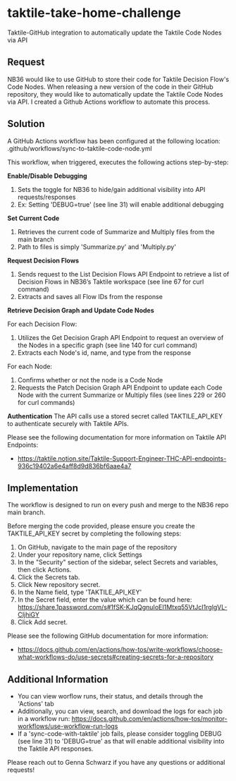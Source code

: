 # taktile-take-home-challenge

Taktile-GitHub integration to automatically update the Taktile Code Nodes via API

## Request

NB36 would like to use GitHub to store their code for Taktile Decision Flow's Code Nodes. When releasing a new version of the code in their GitHub repository, they would like to automatically update the Taktile Code Nodes via API. I created a Github Actions workflow to automate this process. 

## Solution

A GitHub Actions workflow has been configured at the following location: .github/workflows/sync-to-taktile-code-node.yml

This workflow, when triggered, executes the following actions step-by-step:

**Enable/Disable Debugging**
1. Sets the toggle for NB36 to hide/gain additional visibility into API requests/responses
2. Ex: Setting 'DEBUG=true' (see line 31) will enable additional debugging

**Set Current Code**
1. Retrieves the current code of Summarize and Multiply files from the main branch
2. Path to files is simply 'Summarize.py' and 'Multiply.py'

**Request Decision Flows**
1. Sends request to the List Decision Flows API Endpoint to retrieve a list of Decision Flows in NB36’s Taktile workspace (see line 67 for curl command)
2. Extracts and saves all Flow IDs from the response

**Retrieve Decision Graph and Update Code Nodes**

For each Decision Flow:
1. Utilizes the Get Decision Graph API Endpoint to request an overview of the Nodes in a specific graph (see line 140 for curl command)
2. Extracts each Node's id, name, and type from the response

For each Node:
  1. Confirms whether or not the node is a Code Node 
  2. Requests the Patch Decision Graph API Endpoint to update each Code Node with the current Summarize or Multiply files (see lines 229 or 260 for curl commands)

**Authentication**
The API calls use a stored secret called TAKTILE_API_KEY to authenticate securely with Taktile APIs.

Please see the following documentation for more information on Taktile API Endpoints: 
- https://taktile.notion.site/Taktile-Support-Engineer-THC-API-endpoints-936c19402a6e4aff8d9d836bf6aae4a7

## Implementation

The workflow is designed to run on every push and merge to the NB36 repo main branch.

Before merging the code provided, please ensure you create the TAKTILE_API_KEY secret by completing the following steps:
  1. On GitHub, navigate to the main page of the repository
  2. Under your repository name, click Settings
  3. In the "Security" section of the sidebar, select Secrets and variables, then click Actions.
  4. Click the Secrets tab.
  5. Click New repository secret.
  6. In the Name field, type 'TAKTILE_API_KEY'
  7. In the Secret field, enter the value which can be found here: https://share.1password.com/s#1fSK-KJqQgnuIoEI1Mtxq55VtJcI1rglgVL-CIjhiGY
  10. Click Add secret.

Please see the following GitHub documentation for more information: 
- https://docs.github.com/en/actions/how-tos/write-workflows/choose-what-workflows-do/use-secrets#creating-secrets-for-a-repository

## Additional Information

- You can view worflow runs, their status, and details through the 'Actions' tab
- Additionally, you can view, search, and download the logs for each job in a workflow run: https://docs.github.com/en/actions/how-tos/monitor-workflows/use-workflow-run-logs
- If a 'sync-code-with-taktile' job fails, please consider toggling DEBUG (see line 31) to 'DEBUG=true' as that will enable additional visibility into the Taktile API responses.

Please reach out to Genna Schwarz if you have any questions or additional requests!

